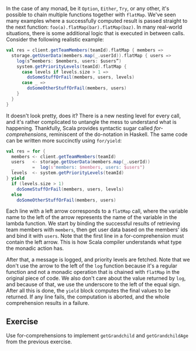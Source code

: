 In the case of any monad, be it `Option`, `Either`, `Try`, or any other, it's possible to chain multiple functions together with `flatMap`.
We've seen many examples where a successfully computed result is passed straight to the next function: `foo(a).flatMap(bar).flatMap(baz)`.
In many real-world situations, there is some additional logic that is executed in between calls.
Consider the following realistic example:

```scala 3
val res = client.getTeamMembers(teamId).flatMap { members =>
  storage.getUserData(members.map(_.userId)).flatMap { users =>
    log(s”members: $members, users: $users”)
    system.getPriorityLevels(teamId).flatMap {
      case levels if levels.size > 1 =>
        doSomeStuffOrFail(members, users, levels)
      case _ =>
        doSomeOtherStuffOrFail(members, users)
    }
  }
}
```

It doesn't look pretty, does it? 
There is a new nesting level for every call, and it's rather complicated to untangle the mess to understand what is happening.
Thankfully, Scala provides syntactic sugar called *for-comprehensions*, reminiscent of the do-notation in Haskell.
The same code can be written more succinctly using `for/yield`:

```scala 3
val res = for {
  members <- client.getTeamMembers(teamId)
  users   <- storage.getUserData(members.map(_.userId))
  _       =  log(s"members: $members, users: $users")
  levels  <- system.getPriorityLevels(teamId)
} yield
  if (levels.size > 1) 
    doSomeStuffOrFail(members, users, levels)
  else
    doSomeOtherStuffOrFail(members, users)
```

Each line with a left arrow corresponds to a `flatMap` call, where the variable name to the left of the arrow represents the name of the variable in the lambda function.
We start by binding the successful results of retrieving team members with `members`, then get user data based on the members' ids and bind it with `users`.
Note that the first line in a for-comprehension must contain the left arrow. 
This is how Scala compiler understands what type the monadic action has.

After that, a message is logged, and priority levels are fetched.
Note that we don't use the arrow to the left of the `log` function because it's a regular function and not a monadic operation that is chained with `flatMap` in the original piece of code.
We also don't care about the value returned by `log`, and because of that, we use the underscore to the left of the equal sign. 
After all this is done, the `yield` block computes the final values to be returned.
If any line fails, the computation is aborted, and the whole comprehension results in a failure. 

## Exercise 

Use for-comprehensions to implement `getGrandchild` and `getGrandchildAge` from the previous exercise. 




